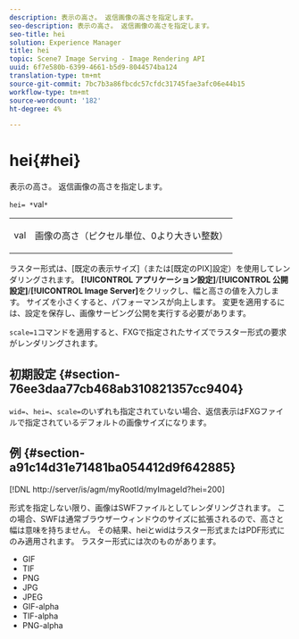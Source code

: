 ```yaml
---
description: 表示の高さ。 返信画像の高さを指定します。
seo-description: 表示の高さ。 返信画像の高さを指定します。
seo-title: hei
solution: Experience Manager
title: hei
topic: Scene7 Image Serving - Image Rendering API
uuid: 6f7e580b-6399-4661-b5d9-8044574ba124
translation-type: tm+mt
source-git-commit: 7bc7b3a86fbcdc57cfdc31745fae3afc06e44b15
workflow-type: tm+mt
source-wordcount: '182'
ht-degree: 4%

---
```



# hei{#hei}

表示の高さ。 返信画像の高さを指定します。

`hei= *`val`*`

<table id="simpletable_627E67D201744588815325F3C55F76A5"> 
 <tr class="strow"> 
  <td class="stentry"> <p><span class="codeph"> <span class="varname"> val</span></span> </p> </td> 
  <td class="stentry"> <p>画像の高さ（ピクセル単位、0より大きい整数） </p></td> 
 </tr> 
</table>

ラスター形式は、[既定の表示サイズ]（または[既定のPIX]設定）を使用してレンダリングされます。 **[!UICONTROL アプリケーション設定]**/**[!UICONTROL 公開設定]**/**[!UICONTROL Image Server]**&#x200B;をクリックし、幅と高さの値を入力します。 サイズを小さくすると、パフォーマンスが向上します。 変更を適用するには、設定を保存し、画像サービング公開を実行する必要があります。

`scale=1`コマンドを適用すると、FXGで指定されたサイズでラスター形式の要求がレンダリングされます。

## 初期設定 {#section-76ee3daa77cb468ab310821357cc9404}

`wid=`、`hei=`、`scale=`のいずれも指定されていない場合、返信表示はFXGファイルで指定されているデフォルトの画像サイズになります。

## 例 {#section-a91c14d31e71481ba054412d9f642885}

[!DNL http://server/is/agm/myRootId/myImageId?hei=200]

形式を指定しない限り、画像はSWFファイルとしてレンダリングされます。 この場合、SWFは通常ブラウザーウィンドウのサイズに拡張されるので、高さと幅は意味を持ちません。 その結果、heiとwidはラスター形式またはPDF形式にのみ適用されます。 ラスター形式には次のものがあります。

* GIF
* TIF
* PNG
* JPG
* JPEG
* GIF-alpha
* TIF-alpha
* PNG-alpha

